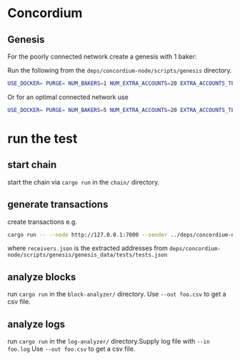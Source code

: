 # Concordium 
## Genesis
For the poorly connected network create a genesis with 1 baker: 

Run the following from the `deps/concordium-node/scripts/genesis` directory.
```bash
USE_DOCKER= PURGE= NUM_BAKERS=1 NUM_EXTRA_ACCOUNTS=20 EXTRA_ACCOUNTS_TEMPLATE=test EXTRA_ACCOUNTS_BALANCE=10000 ./generate-test-genesis.py
```

Or for an optimal connected network use 

```bash
USE_DOCKER= PURGE= NUM_BAKERS=5 NUM_EXTRA_ACCOUNTS=20 EXTRA_ACCOUNTS_TEMPLATE=test EXTRA_ACCOUNTS_BALANCE=10000 ./generate-test-genesis.py
```

# run the test

## start chain
start the chain via `cargo run` in the `chain/` directory.


## generate transactions
create transactions e.g.
```bash
cargo run -- --node http://127.0.0.1:7000 --sender ../deps/concordium-node/scripts/genesis/genesis_data/bakers/baker-account-0.json --receivers ../deps/concordium-node/scripts/genesis/genesis_data/tests/receivers.json --tps 400
```

where `receivers.json` is the extracted addresses from `deps/concordium-node/scripts/genesis/genesis_data/tests/tests.json`

## analyze blocks
run `cargo run` in the `block-analyzer/` directory. Use `--out foo.csv` to get a csv file. 

## analyze logs
run `cargo run` in the `log-analyzer/` directory.Supply log file with `--in foo.log` Use `--out foo.csv` to get a csv file. 

